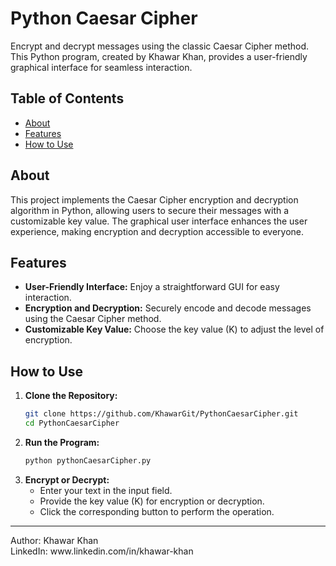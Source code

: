 # Python Caesar Cipher

Encrypt and decrypt messages using the classic Caesar Cipher method. This Python program, created by Khawar Khan, provides a user-friendly graphical interface for seamless interaction.

## Table of Contents

- [About](#about)
- [Features](#features)
- [How to Use](#how-to-use)
  
## About

This project implements the Caesar Cipher encryption and decryption algorithm in Python, allowing users to secure their messages with a customizable key value. The graphical user interface enhances the user experience, making encryption and decryption accessible to everyone.

## Features

- **User-Friendly Interface:** Enjoy a straightforward GUI for easy interaction.
- **Encryption and Decryption:** Securely encode and decode messages using the Caesar Cipher method.
- **Customizable Key Value:** Choose the key value (K) to adjust the level of encryption.

## How to Use

1. **Clone the Repository:**
   ```bash
   git clone https://github.com/KhawarGit/PythonCaesarCipher.git
   cd PythonCaesarCipher
2. **Run the Program:**
   ```bash
   python pythonCaesarCipher.py
3. **Encrypt or Decrypt:**
    * Enter your text in the input field.
    * Provide the key value (K) for encryption or decryption.
    * Click the corresponding button to perform the operation.
  
<hr>
Author: 
Khawar Khan   <br />
LinkedIn: www.linkedin.com/in/khawar-khan
